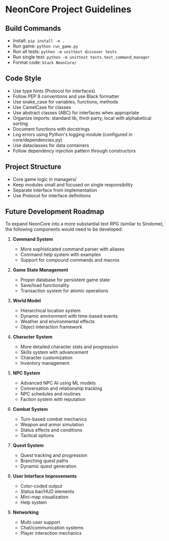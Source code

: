 # NeonCore Project Guidelines

## Build Commands
- Install: `pip install -e .`
- Run game: `python run_game.py`
- Run all tests: `python -m unittest discover tests`
- Run single test: `python -m unittest tests.test_command_manager`
- Format code: `black NeonCore/`

## Code Style
- Use type hints (Protocol for interfaces)
- Follow PEP 8 conventions and use Black formatter
- Use snake_case for variables, functions, methods
- Use CamelCase for classes
- Use abstract classes (ABC) for interfaces when appropriate
- Organize imports: standard lib, third-party, local with alphabetical sorting
- Document functions with docstrings
- Log errors using Python's logging module (configured in core/dependencies.py)
- Use dataclasses for data containers
- Follow dependency injection pattern through constructors

## Project Structure
- Core game logic in managers/
- Keep modules small and focused on single responsibility
- Separate interface from implementation
- Use Protocol for interface definitions

## Future Development Roadmap

To expand NeonCore into a more substantial text RPG (similar to Sindome), the following components would need to be developed:

1. **Command System**
   - More sophisticated command parser with aliases
   - Command help system with examples
   - Support for compound commands and macros

2. **Game State Management**
   - Proper database for persistent game state
   - Save/load functionality
   - Transaction system for atomic operations

3. **World Model**
   - Hierarchical location system
   - Dynamic environment with time-based events
   - Weather and environmental effects
   - Object interaction framework

4. **Character System**
   - More detailed character stats and progression
   - Skills system with advancement
   - Character customization
   - Inventory management

5. **NPC System**
   - Advanced NPC AI using ML models
   - Conversation and relationship tracking
   - NPC schedules and routines
   - Faction system with reputation

6. **Combat System**
   - Turn-based combat mechanics
   - Weapon and armor simulation
   - Status effects and conditions
   - Tactical options

7. **Quest System**
   - Quest tracking and progression
   - Branching quest paths
   - Dynamic quest generation

8. **User Interface Improvements**
   - Color-coded output
   - Status bar/HUD elements
   - Mini-map visualization
   - Help system

9. **Networking**
   - Multi-user support
   - Chat/communication systems
   - Player interaction mechanics
